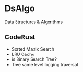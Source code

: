 # DsAlgo
Data Structures &amp; Algorithms

## CodeRust

- Sorted Matrix Search
- LRU Cache
- is Binary Search Tree?
- Tree same level logging traversal
